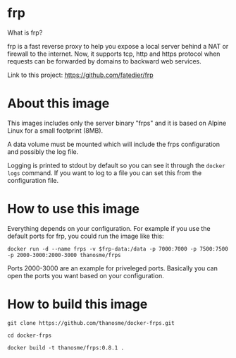 # frp

What is frp?

frp is a fast reverse proxy to help you expose a local server behind a NAT or firewall to the internet. Now, it supports tcp, http and https protocol when requests can be forwarded by domains to backward web services.

Link to this project: https://github.com/fatedier/frp

# About this image

This images includes only the server binary "frps" and it is based on Alpine Linux for a small footprint (8MB).

A data volume must be mounted which will include the frps configuration and possibly the log file.

Logging is printed to stdout by default so you can see it through the `docker logs` command. If you want to log to a file you can set this from the configuration file.

# How to use this image

Everything depends on your configuration. For example if you use the default ports for frp, you could run the image like this:

```
docker run -d --name frps -v $frp-data:/data -p 7000:7000 -p 7500:7500 -p 2000-3000:2000-3000 thanosme/frps
```

Ports 2000-3000 are an example for priveleged ports. Basically you can open the ports you want based on your configuration.

# How to build this image

```
git clone https://github.com/thanosme/docker-frps.git

cd docker-frps

docker build -t thanosme/frps:0.8.1 .
```
